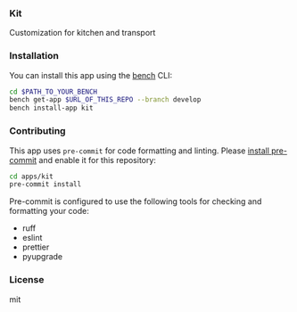 ### Kit

Customization for kitchen and transport

### Installation

You can install this app using the [bench](https://github.com/frappe/bench) CLI:

```bash
cd $PATH_TO_YOUR_BENCH
bench get-app $URL_OF_THIS_REPO --branch develop
bench install-app kit
```

### Contributing

This app uses `pre-commit` for code formatting and linting. Please [install pre-commit](https://pre-commit.com/#installation) and enable it for this repository:

```bash
cd apps/kit
pre-commit install
```

Pre-commit is configured to use the following tools for checking and formatting your code:

- ruff
- eslint
- prettier
- pyupgrade

### License

mit
